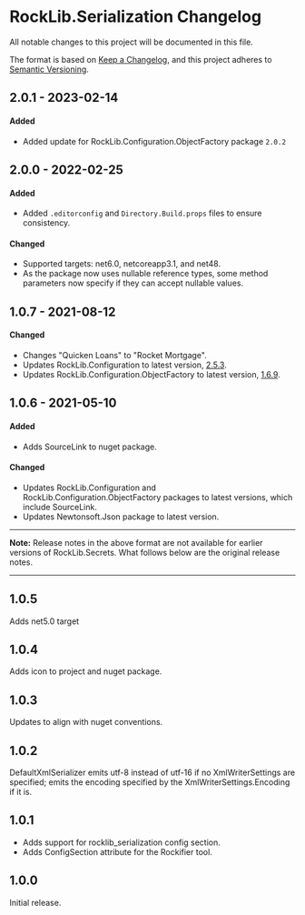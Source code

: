 # RockLib.Serialization Changelog

All notable changes to this project will be documented in this file.

The format is based on [Keep a Changelog](https://keepachangelog.com/en/1.0.0/),
and this project adheres to [Semantic Versioning](https://semver.org/spec/v2.0.0.html).

## 2.0.1 - 2023-02-14

#### Added
- Added update for RockLib.Configuration.ObjectFactory package `2.0.2`

## 2.0.0 - 2022-02-25
	
#### Added
- Added `.editorconfig` and `Directory.Build.props` files to ensure consistency.

#### Changed
- Supported targets: net6.0, netcoreapp3.1, and net48.
- As the package now uses nullable reference types, some method parameters now specify if they can accept nullable values.

## 1.0.7 - 2021-08-12

#### Changed

- Changes "Quicken Loans" to "Rocket Mortgage".
- Updates RockLib.Configuration to latest version, [2.5.3](https://github.com/RockLib/RockLib.Configuration/blob/main/RockLib.Configuration/CHANGELOG.md#253---2021-08-11).
- Updates RockLib.Configuration.ObjectFactory to latest version, [1.6.9](https://github.com/RockLib/RockLib.Configuration/blob/main/RockLib.Configuration.ObjectFactory/CHANGELOG.md#169---2021-08-11).

## 1.0.6 - 2021-05-10

#### Added

- Adds SourceLink to nuget package.

#### Changed

- Updates RockLib.Configuration and RockLib.Configuration.ObjectFactory packages to latest versions, which include SourceLink.
- Updates Newtonsoft.Json package to latest version.

----

**Note:** Release notes in the above format are not available for earlier versions of
RockLib.Secrets. What follows below are the original release notes.

----

## 1.0.5

Adds net5.0 target

## 1.0.4

Adds icon to project and nuget package.

## 1.0.3

Updates to align with nuget conventions.

## 1.0.2

DefaultXmlSerializer emits utf-8 instead of utf-16 if no XmlWriterSettings are specified; emits the encoding specified by the XmlWriterSettings.Encoding if it is.

## 1.0.1

- Adds support for rocklib_serialization config section.
- Adds ConfigSection attribute for the Rockifier tool.

## 1.0.0

Initial release.
